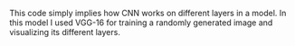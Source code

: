 This code simply implies how CNN works on different layers in a model.
In this model I used VGG-16 for training a randomly generated image and visualizing its different layers.
